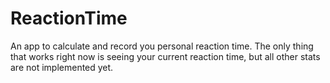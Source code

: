 # ReactionTime
An app to calculate and record you personal reaction time.
The only thing that works right now is seeing your current reaction time, but all other stats are not implemented yet.
